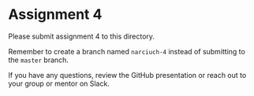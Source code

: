 # Assignment 4

Please submit assignment 4 to this directory.

Remember to create a branch named `narciuch-4` 
instead of submitting to the `master` branch.

If you have any questions, review the GitHub presentation or reach
out to your group or mentor on Slack.
